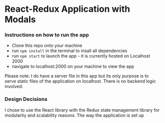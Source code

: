 # React-Redux Application with Modals

### Instructions on how to run the app

- Clone this repo onto your machine
- run ```npm install``` in the terminal to insall all dependencies
- run ```npm start``` to launch the app - it is currently hosted on Localhost 2000
- navigate to localhost:2000 on your machine to view the app

Please note: I do have a server file in this app but its only purpose is to serve static files of the application on localhost. There is no backend logic involved.

### Design Decisions

I chose to use the React library with the Redux state management library for modularity and scalability reasons. The way the application is set up 
